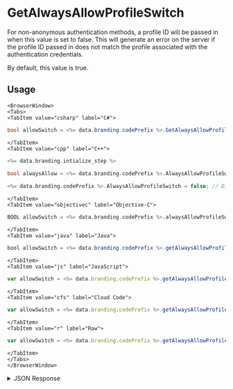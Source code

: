 # GetAlwaysAllowProfileSwitch

For non-anonymous authentication methods, a profile ID will be passed in when this value is set to false. This will generate an error on the server if the profile ID passed in does not match the profile associated with the authentication credentials.

By default, this value is true.

## Usage

```mdx-code-block
<BrowserWindow>
<Tabs>
<TabItem value="csharp" label="C#">
```

```csharp
bool allowSwitch = <%= data.branding.codePrefix %>.GetAlwaysAllowProfileSwitch();
```

```mdx-code-block
</TabItem>
<TabItem value="cpp" label="C++">
```

```cpp
<%= data.branding.intialize_step %>
        
bool alwaysAllow = <%= data.branding.codePrefix %>.AlwaysAllowProfileSwitch;

<%= data.branding.codePrefix %>.AlwaysAllowProfileSwitch = false; // Disables profile switches.
```

```mdx-code-block
</TabItem>
<TabItem value="objectivec" label="Objective-C">
```

```objectivec
BOOL allowSwitch = <%= data.branding.codePrefix %>.alwaysAllowProfileSwitch;
```

```mdx-code-block
</TabItem>
<TabItem value="java" label="Java">
```

```java
bool allowSwitch = <%= data.branding.codePrefix %>.getAlwaysAllowProfileSwitch();
```

```mdx-code-block
</TabItem>
<TabItem value="js" label="JavaScript">
```

```javascript
var allowSwitch = <%= data.branding.codePrefix %>.getAlwaysAllowProfileSwitch();
```

```mdx-code-block
</TabItem>
<TabItem value="cfs" label="Cloud Code">
```

```javascript
var allowSwitch = <%= data.branding.codePrefix %>.getAlwaysAllowProfileSwitch();
```

```mdx-code-block
</TabItem>
<TabItem value="r" label="Raw">
```

```javascript
var allowSwitch = <%= data.branding.codePrefix %>.getAlwaysAllowProfileSwitch();
```

```mdx-code-block
</TabItem>
</Tabs>
</BrowserWindow>
```

<details>
<summary>JSON Response</summary>

```javascript
var allowSwitch = <%= data.branding.codePrefix %>.getAlwaysAllowProfileSwitch();
```
</details>


